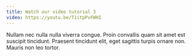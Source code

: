 ```yaml
---
title: Watch our video tutorial 3
video: https://youtu.be/T1itpPvFWHI
---
```


Nullam nec nulla nulla viverra congue. Proin convallis quam sit amet est suscipit tincidunt. Praesent tincidunt elit, eget sagittis turpis ornare non. Mauris non leo tortor.